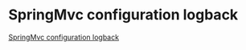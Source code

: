 # SpringMvc configuration logback
[SpringMvc configuration logback](https://aiwithcloud.com/2022/09/19/springmvc_configuration_logback/)